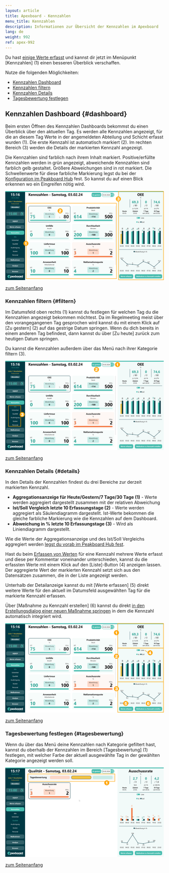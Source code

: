 ```yaml
---
layout: article
title: Apexboard - Kennzahlen
menu_title: Kennzahlen
description: Informationen zur Übersicht der Kennzahlen im Apexboard
lang: de
weight: 992
ref: apex-992
---
```


Du hast [einige Werte erfasst](/apexboard/de-apexboard-capture.html) und kannst dir jetzt im Menüpunkt [Kennzahlen] (1) einen besseren Überblick verschaffen.

<a name="anfang"></a>

Nutze die folgenden Möglichkeiten:

* [Kennzahlen Dashboard](#dashboard)
* [Kennzahlen filtern](#filtern)
* [Kennzahlen Details](#details)
* [Tagesbewertung festlegen](#tagesbewertung)

## Kennzahlen Dashboard {#dashboard}

Beim ersten Öffnen des Kennzahlen Dashboards bekommst du einen Überblick über den aktuellen Tag. Es werden alle Kennzahlen angezeigt, für die an diesem Tag Werte in der angemeldeten Abteilung und Schicht erfasst wurden (1). Die erste Kennzahl ist automatisch markiert (2). Im rechten Bereich (3) werden die Details der markierten Kennzahl angezeigt.

Die Kennzahlen sind farblich nach ihrem Inhalt markiert. Positive/erfüllte Kennzahlen werden in grün angezeigt, abweichende Kennzahlen sind farblich gelb gestaltet. Größere Abweichungen sind in rot markiert. Die Schwellenwerte für diese farbliche Markierung legst du bei der [Konfiguration im Peakboard Hub](de-apexboard-peakboard-hub.html) fest. So kannst du auf einen Blick erkennen wo ein Eingreifen nötig wird.

![Kennzahlen Dashboard Übersicht](/assets/images/apexboard/keyfigures/de_apexboard-keyfigures-01.png)

[zum Seitenanfang](#anfang)

### Kennzahlen filtern {#filtern}

Im Datumsfeld oben rechts (1) kannst du festlegen für welchen Tag du die Kennzahlen angezeigt bekommen möchtest. Da im Regelmeeting meist über den vorangegangenen Tag gesprochen wird kannst du mit einem Klick auf [Zu gestern] (2) auf das gestrige Datum springen. Wenn du dich bereits in einem anderen Tag befindest, dann kannst du über [Zu heute] zurück zum heutigen Datum springen.

Du kannst die Kennzahlen außerdem über das Menü nach ihrer Kategorie filtern (3).

![Kennzahlen filtern](/assets/images/apexboard/keyfigures/de_apexboard-keyfigures-02.png)

[zum Seitenanfang](#anfang)

### Kennzahlen Details {#details}

In den Details der Kennzahlen findest du drei Bereiche zur derzeit markierten Kennzahl.

* **Aggregationsanzeige für Heute/Gestern/7 Tage/30 Tage (1)** - Werte werden aggregiert dargestellt zusammen mit der relativen Abweichung
* **Ist/Soll Vergleich letzte 10 Erfassungstage (2)** - Werte werden aggregiert als Säulendiagramm dargestellt. Ist-Werte bekommen die gleiche farbliche Markierung wie die Kennzahlen auf dem Dashboard.
* **Abweichung in % letzte 10 Erfassungstage (3)** - Wird als Liniendiagramm dargestellt.

Wie die Werte der Aggregationsanzeige und des Ist/Soll Vergleichs aggregiert werden [legst du vorab im Peakboard Hub fest](de-apexboard-peakboard-hub.html).

Hast du beim [Erfassen von Werten](/apexboard/de-apexboard-capture.html) für eine Kennzahl mehrere Werte erfasst und diese per Kommentar voneinander unterschieden, kannst du die erfassten Werte mit einem Klick auf den [Liste]-Button (4) anzeigen lassen. Der aggregierte Wert der markierten Kennzahl setzt sich aus den Datensätzen zusammen, die in der Liste angezeigt werden.

Unterhalb der Detailanzeige kannst du mit [Werte erfassen] (5) direkt weitere Werte für den aktuell im Datumsfeld ausgewählten Tag für die markierte Kennzahl erfassen.

Über [Maßnahme zu Kennzahl erstellen] (6) kannst du direkt [in den Erstellungsdialog einer neuen Maßnahme springen](/apexboard/de-apexboard-measures.html) in dem die Kennzahl automatisch integriert wird.

![Kennzahlen Details](/assets/images/apexboard/keyfigures/de_apexboard-keyfigures-03.png)

[zum Seitenanfang](#anfang)

### Tagesbewertung festlegen {#tagesbewertung}

Wenn du über das Menü deine Kennzahlen nach Kategorie gefiltert hast, kannst du oberhalb der Kennzahlen im Bereich [Tagesbewertung] (1) festlegen, mit welcher Farbe der aktuell ausgewählte Tag in der gewählten Kategorie angezeigt werden soll.

![Tagesbewertung festlegen](/assets/images/apexboard/keyfigures/de_apexboard-keyfigures-04.png)

[zum Seitenanfang](#anfang)

